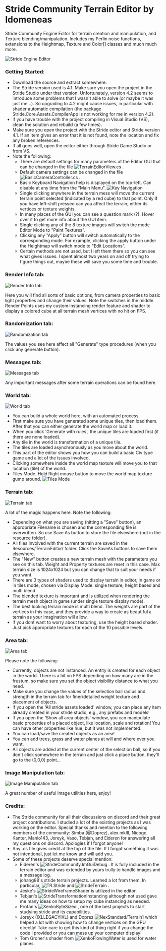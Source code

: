 Stride Community Terrain Editor by Idomeneas
=====

Stride Community Engine Editor for terrain creation and manipulation, and Texture blending/manipulation. Includes my Perlin noise functions, extensions to the Heightmap, Texture and Color[] classes and much much more.

![Stride Engine Editor](Intro1.png?raw=true "Stride Engine Editor")

### Getting Started:
* Download the source and extract somewhere. 
* The Stride version used is 4.1. Make sure you open the project in the Stride Studio under that version. Unfortunately,
version 4.2 seems to introduce some problems that I wasn't able to solve (or maybe it was just me...). So upgrading to 4.2 might cause issues, in particular with shader automatic compilation (the package Stride.Core.Assets.CompilerApp is not working for me in version 4.2).
* If you have trouble with the project compiling in Visual Studio (VS), clean the solution and rebuild (a few times).
* Make sure you open the project with the Stride editor and Stride version 4.1. If an item gives an error that it is not found, note the location and fix any broken references.
* If all goes well, open the editor either through Stride Game Studio or from VS.
* Note the following:
  * There are default settings for many parameters of the Editor GUI that can be changed in the file ![TerrainEditorView.cs](https://github.com/Idomeneas1970/Stride-Terrain-Editor/blob/main/StrideTerrainEditor/TerrainEditorView.cs) .
  * Default camera settings can be changed in the file ![BasicCameraController.cs](https://github.com/Idomeneas1970/Stride-Terrain-Editor/blob/main/StrideTerrainEditor/BasicCameraController.cs) .
  * Basic Keyboard Navigation help is displayed on the top-left. Can disable at any time from the "Main Menu".
    ![Key Navigation](Intro2.png?raw=true "Key Navigation")
  * Single clicking anywhere in the terrain mess will move the current terrain point selected (indicated by a red cube) to that point. Only if you have left-shift pressed can you affect the terrain; either its vertices or texture weights.
  * In many places of the GUI you can see a question mark (?). Hover over it to get more info about the GUI item.
  * Single clicking any of the 8 texture images will switch the mode Editor Mode to "Paint Textures".
  * Clicking any "Apply" button will switch automatically to the corresponding mode. For example, clicking the apply button under the Heightmap will switch mode to "Edit Locations".
  * Certain methods are not used, but I left them there so you can see what gives issues. I spent almost two years on and off trying to figure things out, maybe these will save you some time and trouble.
  
### Render Info tab:
![Render Info tab](RenderInfo.png?raw=true "Render Info tab")

Here you will find all sorts of basic options, from camera properties to basic light properties and change their values. Note the switches in the middle. Render Points uses my custom instancing render feature and shader to display a colored cube at all terrain mesh vertices with no hit on FPS.

### Randomization tab:
![Randomization tab](Randomization.png?raw=true "Randomization tab")

The values you see here affect all "Generate" type procedures (when you click any generate button).

### Messages tab:
![Messages tab](Messages.png?raw=true "Messages tab")

Any important messages after some terrain operations can be found here.

### World tab:
![World tab](Worldtab.png?raw=true "World tab")

* You can build a whole world here, with an automated process.
* First make sure you have generated some unique tiles, then load them. After that you can either generate the world map or load it.
* When you click 'Generate with rules', the unique tiles are loaded first (if there are none loaded).
* Any tile in the world is transformation of a unique tile.
* The tiles are loaded asynchronously as you move about the world.
* This part of the editor shows you how you can build a basic Civ type game and a lot of the issues involved.
* Clicking somewhere inside the world map texture will move you to that location (tile) of the world.
* Tiles Mode: Hold Right mouse button to move the world map texture gump around.
  ![Tiles Mode](Tilesingame.png?raw=true "Tiles in game")

### Terrain tab:
![Terrain tab](Terraintab.png?raw=true "Terrain tab")

A lot of the magic happens here. Note the following:
* Depending on what you are saving (hitting a "Save" button), an appropriate Filename is chosen and the corresponding file is overwritten. So use Save As button to store the file elsewhere (not in the resource folder).
* All files involved with the current terrain are saved in the Resources/TerrainEditor/ folder. Click the SaveAs buttons to save them elsewhere.
* The "New" button creates a new terrain mesh with the parameters you see on this tab. Weight and Property textures are reset in this case. Max terrain size is 1024x1024 but you can change that to suit your needs if you want.
* There are 3 types of shaders used to display terrain in editor, in game or in tiles mode, chosen via Display Mode: single texture, height based and multi blend.
* The blended texture is important and is utilized when rendering the terrain mesh object in game (under single texture display mode).
* The best looking terrain mode is multi blend. The weights are part of the vertices in this case, and they provide a way to create as beautiful a terrain as your imagination will allow.
* If you dont want to worry about texturing, use the height based shader. Just pick appropriate textures for each of the 10 possible levels.

### Area tab:
![Area tab](Areatab.png?raw=true "Area tab")

Please note the following:
* Currently, objects are not instanced. An entity is created for each object in the world. There is a hit on FPS depending on how many are in the frustum, so make sure you set the object visibility distance to what you need.
* Make sure you change the values of the selection ball radius and strength in the terrain tab for finer/detailed weight texture and placement of objects.
* If you open the 'All stride assets loaded' window, you can place any item already created in your stride studio, e.g., any prefabs and models!
* If you open the 'Show all area objects' window, you can manipulate basic properties of a placed object, like location, scale and rotation! You can have other properties like hue, but it was not implemented.
* You can load/save the created objects as an area!
* You can add trees, grass and water planes at will and where ever you want.
* All objects are added at the current center of the selection ball, so if you don't click somewhere in the terrain and just click a place button, they'll go to the (0,0,0) point...

### Image Manipulation tab:
![Image Manipulation tab](ImageManipulationtab.png?raw=true "Image Manipulation tab")

A great number of useful image utilities here, enjoy!

### Credits:
* The Stride community for all their discussions on discord and their great project contributions. I studied a lot of the existing projects as I was working on the editor. Special thanks and mention to the following members of the community: Simba (@Doprez), alex.mkIII, Nicogo, Kanter, Manio143, Joreyk, Vaso, Tebjan, and Eideren for answering all my questions on discord. Apologies if I forgot anyone!
* Any .cs file gives credit at the top of the file. If I forgot something it was not intentional, just let me know and will add you.
* Some of these projects deserve special mention:
  * Eideren's ![StrideCommunity.ImGuiDebug](https://github.com/Eideren/StrideCommunity.ImGuiDebug) . It is fully included in the terrain editor and was extended by yours trully to handle images and a message log.
  * johang88's stride terrain projects. Learned a lot from them. In particular, ![TR.Stride](https://github.com/johang88/TR.Stride) and ![StrideTerrain](https://github.com/johang88/StrideTerrain) .
  * Jeske's ![StrideWireframeShader](https://github.com/jeske/StrideWireframeShader)  is utilized in the editor.
  * Tebjan's ![StrideTransformationInstancing](https://github.com/tebjan/StrideTransformationInstancing) although not used gave me many ideas on how to setup my cube instancing as needed.
  * Profan's ![XenkoByteSized](https://github.com/profan/XenkoByteSized) , one of the best projects to start studying stride and its capabilities.
  * Joreyk (IXLLEGACYIXL) and Doprez ![NexStandard/Terrain1](https://github.com/NexStandard/Terrain1) which helped a lot with showing how to change vertices on the GPU directly! Take care to get this kind of thing right if you change the code I provided or you can mess up your computer display!
  * Tom Groner's shader from ![XenkoFlowingWater](https://github.com/TomGroner/XenkoFlowingWater) is used for water planes.
